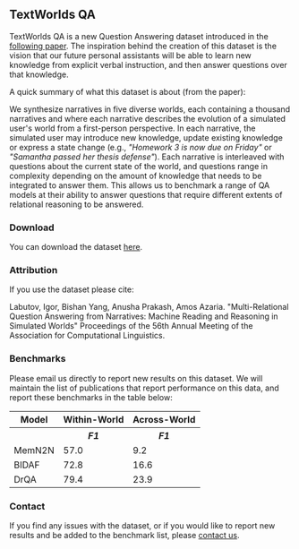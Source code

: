 ## TextWorlds QA

TextWorlds QA is a new Question Answering dataset introduced in the [following paper](PersonalNarrativeQA.pdf). The inspiration behind the creation of this dataset is the vision that our future personal assistants will be able to learn new knowledge from explicit verbal instruction, and then answer questions over that knowledge. 

A quick summary of what this dataset is about (from the paper):

We synthesize narratives in five diverse worlds, each containing a thousand narratives and where each narrative describes the evolution of a simulated user's world from a first-person perspective. In each narrative, the simulated user may introduce new knowledge, update existing knowledge or express a state change (e.g., *"Homework 3 is now due on Friday"* or *"Samantha passed her thesis defense"*). Each narrative is interleaved with questions about the current state of the world, and questions range in complexity depending on the amount of knowledge that needs to be integrated to answer them. This allows us to benchmark a range of QA models at their ability to answer questions that require different extents of relational reasoning to be answered.

### Download 

You can download the dataset [here](https://conversationalmlcourse.bitbucket.io/datasets/stories_dataset.tar.gz).

### Attribution

If you use the dataset please cite:

Labutov, Igor, Bishan Yang, Anusha Prakash, Amos Azaria. "Multi-Relational Question Answering from Narratives: Machine Reading and Reasoning in Simulated Worlds" Proceedings of the 56th Annual Meeting of the Association for Computational Linguistics.

### Benchmarks 

Please email us directly to report new results on this dataset. We will maintain the list of publications that report performance on this data, and report these benchmarks in the table below:

<table>
  <tr>
    <th>Model</th><th colspan="1">Within-World</th><th colspan="1">Across-World</th>
  </tr>
  <tr>
    <th></th>
    <th><i>F1</i></th>
    <th><i>F1</i></th>
  </tr>  
  <tr>
    <td>MemN2N</td>
    <td>57.0</td>
    <td>9.2</td>
  </tr>
  <tr>
    <td>BIDAF</td>
    <td>72.8</td>
    <td>16.6</td>
  </tr>
  <tr>
    <td>DrQA</td>
    <td>79.4</td>
    <td>23.9</td>
  </tr>
</table>

### Contact

If you find any issues with the dataset, or if you would like to report new results and be added to the benchmark list, please [contact us](igor.labutov@laer.ai).
